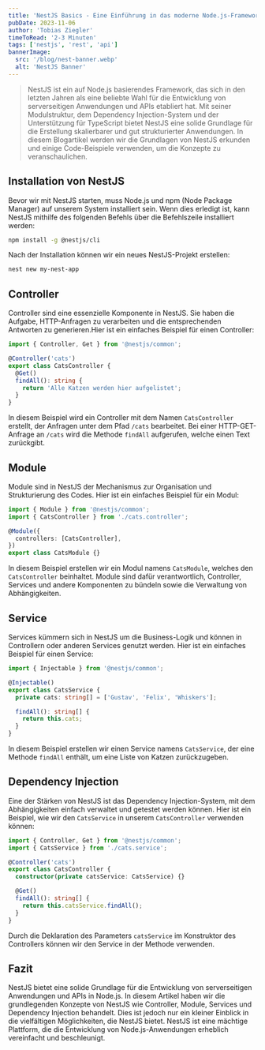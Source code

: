 ```yaml
---
title: 'NestJS Basics - Eine Einführung in das moderne Node.js-Framework 🐈'
pubDate: 2023-11-06
author: 'Tobias Ziegler'
timeToRead: '2-3 Minuten'
tags: ['nestjs', 'rest', 'api']
bannerImage:
  src: '/blog/nest-banner.webp'
  alt: 'NestJS Banner'
---
```


> NestJS ist ein auf Node.js basierendes Framework, das sich in den letzten Jahren als eine beliebte Wahl für die Entwicklung von serverseitigen Anwendungen und APIs etabliert hat. Mit seiner Modulstruktur, dem Dependency Injection-System und der Unterstützung für TypeScript bietet NestJS eine solide Grundlage für die Erstellung skalierbarer und gut strukturierter Anwendungen. In diesem Blogartikel werden wir die Grundlagen von NestJS erkunden und einige Code-Beispiele verwenden, um die Konzepte zu veranschaulichen.

## Installation von NestJS

Bevor wir mit NestJS starten, muss Node.js und npm (Node Package Manager) auf unserem System installiert sein. Wenn dies erledigt ist, kann NestJS mithilfe des folgenden Befehls über die Befehlszeile installiert werden:

```bash
npm install -g @nestjs/cli
```

Nach der Installation können wir ein neues NestJS-Projekt erstellen:

```bash
nest new my-nest-app
```

## Controller

Controller sind eine essenzielle Komponente in NestJS. Sie haben die Aufgabe, HTTP-Anfragen zu verarbeiten und die entsprechenden Antworten zu generieren.Hier ist ein einfaches Beispiel für einen Controller:

```typescript
import { Controller, Get } from '@nestjs/common';

@Controller('cats')
export class CatsController {
  @Get()
  findAll(): string {
    return 'Alle Katzen werden hier aufgelistet';
  }
}
```

In diesem Beispiel wird ein Controller mit dem Namen `CatsController` erstellt, der Anfragen unter dem Pfad `/cats` bearbeitet. Bei einer HTTP-GET-Anfrage an `/cats` wird die Methode `findAll` aufgerufen, welche einen Text zurückgibt.

## Module

Module sind in NestJS der Mechanismus zur Organisation und Strukturierung des Codes. Hier ist ein einfaches Beispiel für ein Modul:

```typescript
import { Module } from '@nestjs/common';
import { CatsController } from './cats.controller';

@Module({
  controllers: [CatsController],
})
export class CatsModule {}
```

In diesem Beispiel erstellen wir ein Modul namens `CatsModule`, welches den `CatsController` beinhaltet. Module sind dafür verantwortlich, Controller, Services und andere Komponenten zu bündeln sowie die Verwaltung von Abhängigkeiten.

## Service

Services kümmern sich in NestJS um die Business-Logik und können in Controllern oder anderen Services genutzt werden. Hier ist ein einfaches Beispiel für einen Service:

```typescript
import { Injectable } from '@nestjs/common';

@Injectable()
export class CatsService {
  private cats: string[] = ['Gustav', 'Felix', 'Whiskers'];

  findAll(): string[] {
    return this.cats;
  }
}
```

In diesem Beispiel erstellen wir einen Service namens `CatsService`, der eine Methode `findAll` enthält, um eine Liste von Katzen zurückzugeben.

## Dependency Injection

Eine der Stärken von NestJS ist das Dependency Injection-System, mit dem Abhängigkeiten einfach verwaltet und getestet werden können. Hier ist ein Beispiel, wie wir den `CatsService` in unserem `CatsController` verwenden können:

```typescript
import { Controller, Get } from '@nestjs/common';
import { CatsService } from './cats.service';

@Controller('cats')
export class CatsController {
  constructor(private catsService: CatsService) {}

  @Get()
  findAll(): string[] {
    return this.catsService.findAll();
  }
}
```

Durch die Deklaration des Parameters `catsService` im Konstruktor des Controllers können wir den Service in der Methode verwenden.

## Fazit

NestJS bietet eine solide Grundlage für die Entwicklung von serverseitigen Anwendungen und APIs in Node.js. In diesem Artikel haben wir die grundlegenden Konzepte von NestJS wie Controller, Module, Services und Dependency Injection behandelt. Dies ist jedoch nur ein kleiner Einblick in die vielfältigen Möglichkeiten, die NestJS bietet. NestJS ist eine mächtige Plattform, die die Entwicklung von Node.js-Anwendungen erheblich vereinfacht und beschleunigt.
